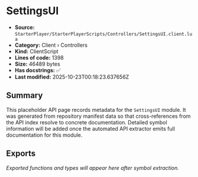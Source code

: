 # SettingsUI

- **Source:** `StarterPlayer/StarterPlayerScripts/Controllers/SettingsUI.client.lua`
- **Category:** Client › Controllers
- **Kind:** ClientScript
- **Lines of code:** 1398
- **Size:** 46489 bytes
- **Has docstrings:** ✅
- **Last modified:** 2025-10-23T00:18:23.637656Z

## Summary

This placeholder API page records metadata for the `SettingsUI` module. It was generated
from repository manifest data so that cross-references from the API index resolve to
concrete documentation. Detailed symbol information will be added once the automated
API extractor emits full documentation for this module.

## Exports

_Exported functions and types will appear here after symbol extraction._
